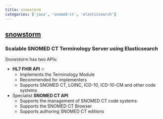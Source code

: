 ```yaml
---
title: snowstorm
categories: ['java', 'snomed-ct', 'elasticsearch']
---
```

## [snowstorm](https://github.com/IHTSDO/snowstorm)

### Scalable SNOMED CT Terminology Server using Elasticsearch

Snowstorm has two APIs:
- **HL7 FHIR API** :fire:
  - Implements the Terminology Module
  - Recommended for implementers
  - Supports SNOMED CT, LOINC, ICD-10, ICD-10-CM and other code systems
- Specialist **SNOMED CT API**
  - Supports the management of SNOMED CT code systems
  - Supports the SNOMED CT Browser
  - Supports authoring SNOMED CT editions
